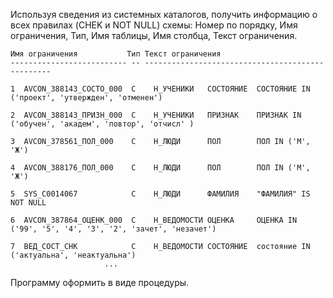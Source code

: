 Используя сведения из системных каталогов, получить информацию о всех правилах (CHEK и NOT NULL) схемы: Номер по порядку, Имя ограничения, Тип, Имя таблицы, Имя столбца, Текст ограничения.
```
Имя ограничения           Тип Текст ограничения
-------------------------- -- -------------------------------------------------

1  AVCON_388143_СОСТО_000  C    Н_УЧЕНИКИ   СОСТОЯНИЕ  СОСТОЯНИЕ IN ('проект', 'утвержден', 'отменен')

2  AVCON_388143_ПРИЗН_000  C    Н_УЧЕНИКИ   ПРИЗНАК    ПРИЗНАК IN ('обучен', 'академ', 'повтор', 'отчисл' )

3  AVCON_378561_ПОЛ_000    C    Н_ЛЮДИ      ПОЛ        ПОЛ IN ('М', 'Ж')

4  AVCON_388176_ПОЛ_000    C    Н_ЛЮДИ      ПОЛ        ПОЛ IN ('М', 'Ж') 

5  SYS_C0014067            C    Н_ЛЮДИ      ФАМИЛИЯ    "ФАМИЛИЯ" IS NOT NULL

6  AVCON_387864_ОЦЕНК_000  C    Н_ВЕДОМОСТИ ОЦЕНКА     ОЦЕНКА IN ('99', '5', '4', '3', '2', 'зачет', 'незачет')

7  ВЕД_СОСТ_CHK            C    Н_ВЕДОМОСТИ СОСТОЯНИЕ  состояние IN ('актуальна', 'неактуальна')
                     ...
```
Программу оформить в виде процедуры.